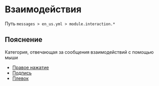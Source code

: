 # Взаимодействия
Путь `messages > en_us.yml > module.interaction.*`

## Пояснение
Категория, отвечающая за сообщения взаимодействий с помощью мыши
- [Правое нажатие](/ru/messages/en_us/module/interaction/right-click/)
- [Подпись](/ru/messages/en_us/module/interaction/sign/)
- [Плевок](/ru/messages/en_us/module/interaction/spit/)